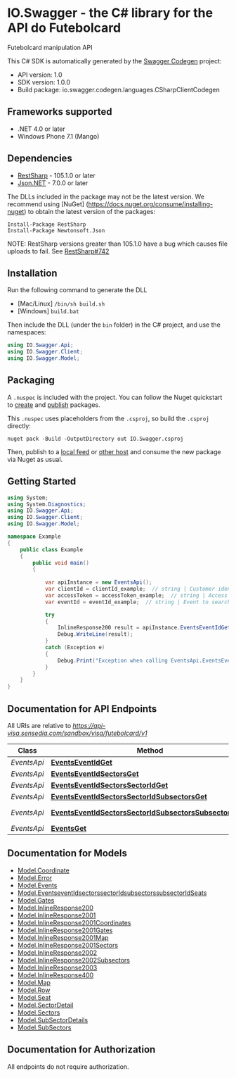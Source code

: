 # IO.Swagger - the C# library for the API do Futebolcard

Futebolcard manipulation API

This C# SDK is automatically generated by the [Swagger Codegen](https://github.com/swagger-api/swagger-codegen) project:

- API version: 1.0
- SDK version: 1.0.0
- Build package: io.swagger.codegen.languages.CSharpClientCodegen

<a name="frameworks-supported"></a>
## Frameworks supported
- .NET 4.0 or later
- Windows Phone 7.1 (Mango)

<a name="dependencies"></a>
## Dependencies
- [RestSharp](https://www.nuget.org/packages/RestSharp) - 105.1.0 or later
- [Json.NET](https://www.nuget.org/packages/Newtonsoft.Json/) - 7.0.0 or later

The DLLs included in the package may not be the latest version. We recommend using [NuGet] (https://docs.nuget.org/consume/installing-nuget) to obtain the latest version of the packages:
```
Install-Package RestSharp
Install-Package Newtonsoft.Json
```

NOTE: RestSharp versions greater than 105.1.0 have a bug which causes file uploads to fail. See [RestSharp#742](https://github.com/restsharp/RestSharp/issues/742)

<a name="installation"></a>
## Installation
Run the following command to generate the DLL
- [Mac/Linux] `/bin/sh build.sh`
- [Windows] `build.bat`

Then include the DLL (under the `bin` folder) in the C# project, and use the namespaces:
```csharp
using IO.Swagger.Api;
using IO.Swagger.Client;
using IO.Swagger.Model;
```

<a name="packaging"></a>
## Packaging

A `.nuspec` is included with the project. You can follow the Nuget quickstart to [create](https://docs.microsoft.com/en-us/nuget/quickstart/create-and-publish-a-package#create-the-package) and [publish](https://docs.microsoft.com/en-us/nuget/quickstart/create-and-publish-a-package#publish-the-package) packages.

This `.nuspec` uses placeholders from the `.csproj`, so build the `.csproj` directly:

```
nuget pack -Build -OutputDirectory out IO.Swagger.csproj
```

Then, publish to a [local feed](https://docs.microsoft.com/en-us/nuget/hosting-packages/local-feeds) or [other host](https://docs.microsoft.com/en-us/nuget/hosting-packages/overview) and consume the new package via Nuget as usual.

<a name="getting-started"></a>
## Getting Started

```csharp
using System;
using System.Diagnostics;
using IO.Swagger.Api;
using IO.Swagger.Client;
using IO.Swagger.Model;

namespace Example
{
    public class Example
    {
        public void main()
        {
            
            var apiInstance = new EventsApi();
            var clientId = clientId_example;  // string | Customer identifier used for authentication.
            var accessToken = accessToken_example;  // string | Access token used in the authentication.
            var eventId = eventId_example;  // string | Event to search.

            try
            {
                InlineResponse200 result = apiInstance.EventsEventIdGet(clientId, accessToken, eventId);
                Debug.WriteLine(result);
            }
            catch (Exception e)
            {
                Debug.Print("Exception when calling EventsApi.EventsEventIdGet: " + e.Message );
            }
        }
    }
}
```

<a name="documentation-for-api-endpoints"></a>
## Documentation for API Endpoints

All URIs are relative to *https://api-visa.sensedia.com/sandbox/visa/futebolcard/v1*

Class | Method | HTTP request | Description
------------ | ------------- | ------------- | -------------
*EventsApi* | [**EventsEventIdGet**](docs/EventsApi.md#eventseventidget) | **GET** /events/{eventId} | 
*EventsApi* | [**EventsEventIdSectorsGet**](docs/EventsApi.md#eventseventidsectorsget) | **GET** /events/{eventId}/sectors | 
*EventsApi* | [**EventsEventIdSectorsSectorIdGet**](docs/EventsApi.md#eventseventidsectorssectoridget) | **GET** /events/{eventId}/sectors/{sectorId} | 
*EventsApi* | [**EventsEventIdSectorsSectorIdSubsectorsGet**](docs/EventsApi.md#eventseventidsectorssectoridsubsectorsget) | **GET** /events/{eventId}/sectors/{sectorId}/subsectors | 
*EventsApi* | [**EventsEventIdSectorsSectorIdSubsectorsSubsectorIdGet**](docs/EventsApi.md#eventseventidsectorssectoridsubsectorssubsectoridget) | **GET** /events/{eventId}/sectors/{sectorId}/subsectors/{subsectorId} | 
*EventsApi* | [**EventsGet**](docs/EventsApi.md#eventsget) | **GET** /events | 


<a name="documentation-for-models"></a>
## Documentation for Models

 - [Model.Coordinate](docs/Coordinate.md)
 - [Model.Error](docs/Error.md)
 - [Model.Events](docs/Events.md)
 - [Model.EventseventIdsectorssectorIdsubsectorssubsectorIdSeats](docs/EventseventIdsectorssectorIdsubsectorssubsectorIdSeats.md)
 - [Model.Gates](docs/Gates.md)
 - [Model.InlineResponse200](docs/InlineResponse200.md)
 - [Model.InlineResponse2001](docs/InlineResponse2001.md)
 - [Model.InlineResponse2001Coordinates](docs/InlineResponse2001Coordinates.md)
 - [Model.InlineResponse2001Gates](docs/InlineResponse2001Gates.md)
 - [Model.InlineResponse2001Map](docs/InlineResponse2001Map.md)
 - [Model.InlineResponse2001Sectors](docs/InlineResponse2001Sectors.md)
 - [Model.InlineResponse2002](docs/InlineResponse2002.md)
 - [Model.InlineResponse2002Subsectors](docs/InlineResponse2002Subsectors.md)
 - [Model.InlineResponse2003](docs/InlineResponse2003.md)
 - [Model.InlineResponse400](docs/InlineResponse400.md)
 - [Model.Map](docs/Map.md)
 - [Model.Row](docs/Row.md)
 - [Model.Seat](docs/Seat.md)
 - [Model.SectorDetail](docs/SectorDetail.md)
 - [Model.Sectors](docs/Sectors.md)
 - [Model.SubSectorDetails](docs/SubSectorDetails.md)
 - [Model.SubSectors](docs/SubSectors.md)


<a name="documentation-for-authorization"></a>
## Documentation for Authorization

All endpoints do not require authorization.
